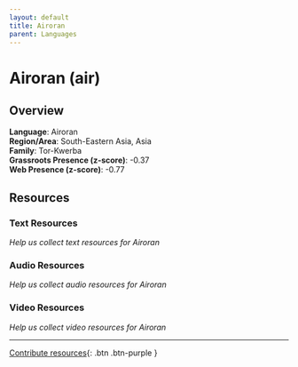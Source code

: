 ```yaml
---
layout: default
title: Airoran
parent: Languages
---
```


# Airoran (air)

## Overview

**Language**: Airoran  
**Region/Area**: South-Eastern Asia, Asia  
**Family**: Tor-Kwerba  
**Grassroots Presence (z-score)**: -0.37  
**Web Presence (z-score)**: -0.77  

## Resources

### Text Resources
*Help us collect text resources for Airoran*

### Audio Resources
*Help us collect audio resources for Airoran*

### Video Resources
*Help us collect video resources for Airoran*

---

[Contribute resources](https://forms.office.com/e/1SfLJx3u1r){: .btn .btn-purple }
